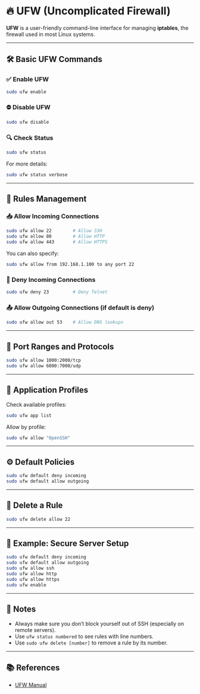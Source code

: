 # 🔥 UFW (Uncomplicated Firewall)

**UFW** is a user-friendly command-line interface for managing **iptables**, the firewall used in most Linux systems.

---

## 🛠️ Basic UFW Commands

### ✅ Enable UFW
```bash
sudo ufw enable
```

### ⛔ Disable UFW
```bash
sudo ufw disable
```

### 🔍 Check Status
```bash
sudo ufw status
```

For more details:
```bash
sudo ufw status verbose
```

---

## 🎯 Rules Management

### 📥 Allow Incoming Connections
```bash
sudo ufw allow 22        # Allow SSH
sudo ufw allow 80        # Allow HTTP
sudo ufw allow 443       # Allow HTTPS
```

You can also specify:
```bash
sudo ufw allow from 192.168.1.100 to any port 22
```

### 🚫 Deny Incoming Connections
```bash
sudo ufw deny 23         # Deny Telnet
```

### 📤 Allow Outgoing Connections (if default is deny)
```bash
sudo ufw allow out 53    # Allow DNS lookups
```

---

## 🔧 Port Ranges and Protocols
```bash
sudo ufw allow 1000:2000/tcp
sudo ufw allow 6000:7000/udp
```

---

## 🔐 Application Profiles

Check available profiles:
```bash
sudo ufw app list
```

Allow by profile:
```bash
sudo ufw allow "OpenSSH"
```

---

## ⚙️ Default Policies
```bash
sudo ufw default deny incoming
sudo ufw default allow outgoing
```

---

## 🧽 Delete a Rule
```bash
sudo ufw delete allow 22
```

---

## 🧱 Example: Secure Server Setup
```bash
sudo ufw default deny incoming
sudo ufw default allow outgoing
sudo ufw allow ssh
sudo ufw allow http
sudo ufw allow https
sudo ufw enable
```

---

## 📎 Notes
- Always make sure you don’t block yourself out of SSH (especially on remote servers).
- Use `ufw status numbered` to see rules with line numbers.
- Use `sudo ufw delete [number]` to remove a rule by its number.

---

## 📚 References
- [UFW Manual](https://manpages.ubuntu.com/manpages/latest/en/man8/ufw.8.html)

